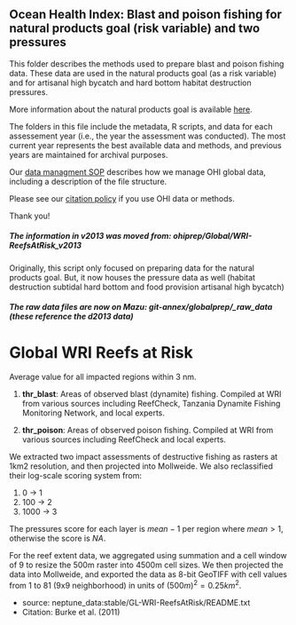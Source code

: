 ## Ocean Health Index: Blast and poison fishing for natural products goal (risk variable) and two pressures

This folder describes the methods used to prepare blast and poison fishing data. These data are used in the natural products goal (as a risk variable) and for artisanal high bycatch and hard bottom habitat destruction pressures.

More information about the natural products goal is available [here](http://ohi-science.org/goals/#natural-products).

The folders in this file include the metadata, R scripts, and data for each assessement year (i.e., the year the assessment was conducted).  The most current year represents the best available data and methods, and previous years are maintained for archival purposes.

Our [data managment SOP](https://rawgit.com/OHI-Science/ohiprep/master/src/dataOrganization_SOP.html) describes how we manage OHI global data, including a description of the file structure.

Please see our [citation policy](http://ohi-science.org/citation-policy/) if you use OHI data or methods.

Thank you!


##### The information in v2013 was moved from: ohiprep/Global/WRI-ReefsAtRisk_v2013

Originally, this script only focused on preparing data for the natural products goal. But, it now houses the pressure data as well (habitat destruction subtidal hard bottom and food provision artisanal high bycatch)

##### The raw data files are now on Mazu: git-annex/globalprep/_raw_data  (these reference the d2013 data)



Global WRI Reefs at Risk
========================================================

Average value for all impacted regions within 3 nm.

1.  **thr_blast**: Areas of observed blast (dynamite) fishing.  Compiled at WRI from various sources including ReefCheck, Tanzania Dynamite Fishing Monitoring Network, and local experts.

1.  **thr_poison**: Areas of observed poison fishing.  Compiled at WRI from various sources including ReefCheck and local experts.

We extracted two impact assessments of destructive fishing as rasters at 1km2 resolution, and then projected into Mollweide. We also reclassified their log-scale scoring system from:

1. 0 -> 1
1. 100 -> 2
1. 1000 -> 3

The pressures score for each layer is $mean - 1$ per region where $mean > 1$, otherwise the score is $NA$.

For the reef extent data, we aggregated using summation and a cell window of 9 to resize the 500m raster into 4500m cell sizes. We then projected
the data into Mollweide, and exported the data as 8-bit GeoTIFF with cell values from 1 to 81 (9x9 neighborhood) in units of $(500m)^2 = 0.25 {km}^2$.

- source: neptune_data:stable/GL-WRI-ReefsAtRisk/README.txt
- Citation: Burke et al. (2011)
